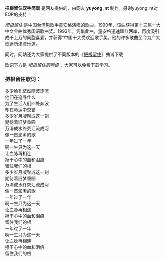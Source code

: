 

**把根留住双手简谱** 是网友提供的，由网友 **yuyong_nt** 制作，感谢yuyong_nt对EOP的支持！

_把根留住_
是中国台湾男歌手童安格演唱的歌曲。1990年，该曲获得第十三届十大中文金曲优秀国语歌曲奖。1993年，凭借此曲，童安格迅速蹿红两岸，再度吸引成千上万的同胞喜爱，并获得“中国十大受欢迎歌手奖。他的许多歌曲至今为广大歌迷所津津乐道。

同时，网站还为大家提供了不同版本的《[把根留住](Music-10228-把根留住-童安格.html "把根留住")》曲谱下载

歌词下方是 _把根留住钢琴谱_ ，大家可以免费下载学习。

### 把根留住歌词：

多少脸孔茫然随波逐流  
他们在追寻什么  
为了生活人们四处奔波  
却在命运中交错  
多少岁月凝聚成这一刻  
期待着旧梦重圆  
万涓成水终究汇流成河  
像一首澎湃的歌  
一年过了一年  
啊一生只为这一天  
让血脉再相连  
擦干心中的血和泪痕  
留住我们的根  
多少岁月凝聚成这一刻  
期待着旧梦重圆  
万涓成水终究汇流成河  
像一首澎湃的歌  
一年过了一年  
啊一生只为这一天  
让血脉再相连  
擦干心中的血和泪痕  
留住我们的根  
一年过了一年  
啊一生只为这一天  
让血脉再相连  
擦干心中的血和泪痕  
留住我们的根

